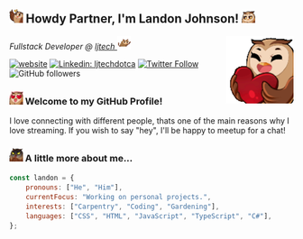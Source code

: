 <h2><img src="./assets/ljhi.png" width="24"/> Howdy Partner, I'm Landon Johnson! <img src="./assets/ljnod.gif" width="24"></h2>

<img align='right' src="./assets/ljhug.gif" width="120">

<p><em>Fullstack Developer @ <a href="https://ljtech.ca/">ljtech
</a><img src="./assets/ljdance.gif" width="24"> 
</em></p>

[![website](https://img.shields.io/badge/Website-46a2f1.svg?&label=ljtech&style=flat-square&logo=Google-Chrome&logoColor=white&link=https://ljtech.ca/)](https://ljtech.ca/)
[![Linkedin: ljtechdotca](https://img.shields.io/badge/-@ljtechdotca-blue?style=flat-square&logo=Linkedin&logoColor=white&link=https://www.linkedin.com/in/ljtechdotca/)](https://www.linkedin.com/in/ljtechdotca/)
[![Twitter Follow](https://img.shields.io/twitter/follow/ljtechdotca?label=@ljtechdotca)](https://twitter.com/intent/follow?screen_name=ljtechdotca)
![GitHub followers](https://img.shields.io/github/followers/ljtechdotca?label=Followers&style=social)

### <img src="./assets/ljheart.png" width="24">  Welcome to my GitHub Profile!
I love connecting with different people, thats one of the main reasons why I love streaming. If you wish to say "hey", I'll be happy to meetup for a chat!

### <img src="./assets/ljevil.png" width="24"> A little more about me...

```javascript
const landon = {
    pronouns: ["He", "Him"],
    currentFocus: "Working on personal projects.",
    interests: ["Carpentry", "Coding", "Gardening"],
    languages: ["CSS", "HTML", "JavaScript", "TypeScript", "C#"],
};
```
